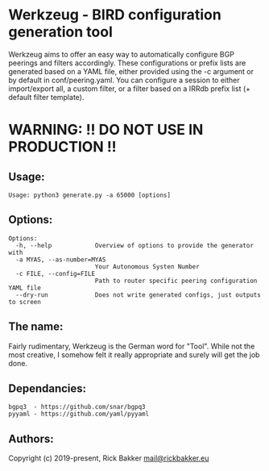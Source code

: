 Werkzeug - BIRD configuration generation tool
================================================

Werkzeug aims to offer an easy way to automatically configure BGP peerings and filters accordingly. These configurations or prefix lists are generated based on a YAML file, either provided using the -c argument or by default in conf/peering.yaml.
You can configure a session to either import/export all, a custom filter, or a filter based on a IRRdb prefix list (+ default filter template).

# WARNING: !! DO NOT USE IN PRODUCTION !!

Usage:
------

    Usage: python3 generate.py -a 65000 [options]
    
Options:
------

    Options:
      -h, --help            Overview of options to provide the generator with
      -a MYAS, --as-number=MYAS
                            Your Autonomous Systen Number
      -c FILE, --config=FILE
                            Path to router specific peering configuration YAML file
      --dry-run             Does not write generated configs, just outputs to screen
      
The name:
------
Fairly rudimentary, Werkzeug is the German word for "Tool". While not the most creative, I somehow felt it really appropriate and surely will get the job done.

Dependancies:
-------------

    bgpq3  - https://github.com/snar/bgpq3
    pyyaml - https://github.com/yaml/pyyaml

Authors:
-------

Copyright (c) 2019-present, Rick Bakker <mail@rickbakker.eu>

